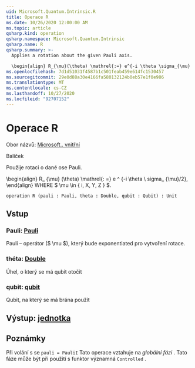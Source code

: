 ```yaml
---
uid: Microsoft.Quantum.Intrinsic.R
title: Operace R
ms.date: 10/26/2020 12:00:00 AM
ms.topic: article
qsharp.kind: operation
qsharp.namespace: Microsoft.Quantum.Intrinsic
qsharp.name: R
qsharp.summary: >-
  Applies a rotation about the given Pauli axis.

  \begin{align} R_{\mu}(\theta) \mathrel{:=} e^{-i \theta \sigma_{\mu} / 2}, \end{align} where $\mu \in \{I, X, Y, Z\}$.
ms.openlocfilehash: 7d1d51031f4587b1c501feab459e614fc1530457
ms.sourcegitcommit: 29e0d88a30e4166fa580132124b0eb57e1f0e986
ms.translationtype: MT
ms.contentlocale: cs-CZ
ms.lasthandoff: 10/27/2020
ms.locfileid: "92707152"
---
```

# <a name="r-operation"></a>Operace R

Obor názvů: [Microsoft.. vnitřní](xref:Microsoft.Quantum.Intrinsic)

Balíček [](https://nuget.org/packages/)


Použije rotaci o dané ose Pauli.

\begin{align} R_ {\mu} (\theta) \mathrel{: =} e ^ {-i \theta \ sigma_ {\mu}/2}, \end{align} WHERE $ \mu \in \{ i, X, Y, Z \} $.

```qsharp
operation R (pauli : Pauli, theta : Double, qubit : Qubit) : Unit
```


## <a name="input"></a>Vstup

### <a name="pauli--pauli"></a>Pauli: [Pauli](xref:microsoft.quantum.lang-ref.pauli)

Pauli – operátor ($ \mu $), který bude exponentiated pro vytvoření rotace.


### <a name="theta--double"></a>théta: [Double](xref:microsoft.quantum.lang-ref.double)

Úhel, o který se má qubit otočit


### <a name="qubit--qubit"></a>qubit: [qubit](xref:microsoft.quantum.lang-ref.qubit)

Qubit, na který se má brána použít



## <a name="output--unit"></a>Výstup: [jednotka](xref:microsoft.quantum.lang-ref.unit)



## <a name="remarks"></a>Poznámky

Při volání s se `pauli = PauliI` Tato operace vztahuje na *globální fázi* . Tato fáze může být při použití s funktor významná `Controlled` .